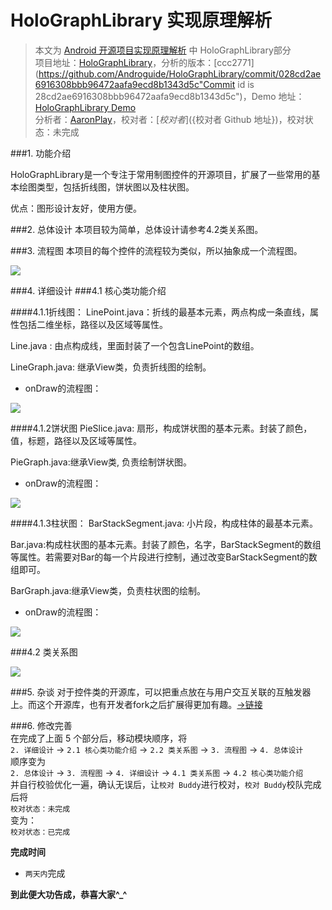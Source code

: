 HoloGraphLibrary 实现原理解析
====================================
> 本文为 [Android 开源项目实现原理解析](https://github.com/android-cn/android-open-project-analysis) 中 HoloGraphLibrary部分  
> 项目地址：[HoloGraphLibrary](https://github.com/Androguide/HoloGraphLibrary)，分析的版本：[ccc2771](https://github.com/Androguide/HoloGraphLibrary/commit/028cd2ae6916308bbb96472aafa9ecd8b1343d5c"Commit id is 28cd2ae6916308bbb96472aafa9ecd8b1343d5c")，Demo 地址：[HoloGraphLibrary Demo](https://github.com/android-cn/android-open-project-demo/tree/master/holo-graph-library-demo)    
> 分析者：[AaronPlay](https://github.com/AaronPlay)，校对者：[${校对者}](${校对者 Github 地址})，校对状态：未完成   


###1. 功能介绍  
 
HoloGraphLibrary是一个专注于常用制图控件的开源项目，扩展了一些常用的基本绘图类型，包括折线图，饼状图以及柱状图。

优点：图形设计友好，使用方便。

###2. 总体设计
本项目较为简单，总体设计请参考4.2类关系图。 

###3. 流程图
本项目的每个控件的流程较为类似，所以抽象成一个流程图。

![](image/holographflow.png)

###4. 详细设计
###4.1 核心类功能介绍
 
####4.1.1折线图：
LinePoint.java：折线的最基本元素，两点构成一条直线，属性包括二维坐标，路径以及区域等属性。

Line.java : 由点构成线，里面封装了一个包含LinePoint的数组。

LineGraph.java: 继承View类，负责折线图的绘制。

- onDraw的流程图：

![](image/linegraphflow.png)

####4.1.2饼状图
PieSlice.java: 扇形，构成饼状图的基本元素。封装了颜色，值，标题，路径以及区域等属性。

PieGraph.java:继承View类, 负责绘制饼状图。

- onDraw的流程图：

![](image/piegraphflow.png)

####4.1.3柱状图：
BarStackSegment.java: 小片段，构成柱体的最基本元素。

Bar.java:构成柱状图的基本元素。封装了颜色，名字，BarStackSegment的数组等属性。若需要对Bar的每一个片段进行控制，通过改变BarStackSegment的数组即可。

BarGraph.java:继承View类，负责柱状图的绘制。

- onDraw的流程图：

![](image/bargraphflow.png)

###4.2 类关系图
 
![](image/uml.png)


  
###5. 杂谈
对于控件类的开源库，可以把重点放在与用户交互关联的互触发器上。而这个开源库，也有开发者fork之后扩展得更加有趣。[->链接](https://bitbucket.org/danielnadeau/holographlibrary)


###6. 修改完善  
在完成了上面 5 个部分后，移动模块顺序，将  
`2. 详细设计` -> `2.1 核心类功能介绍` -> `2.2 类关系图` -> `3. 流程图` -> `4. 总体设计`  
顺序变为  
`2. 总体设计` -> `3. 流程图` -> `4. 详细设计` -> `4.1 类关系图` -> `4.2 核心类功能介绍`  
并自行校验优化一遍，确认无误后，让`校对 Buddy`进行校对，`校对 Buddy`校队完成后将  
`校对状态：未完成`  
变为：  
`校对状态：已完成`  

**完成时间**  
- `两天内`完成  

**到此便大功告成，恭喜大家^_^**  
